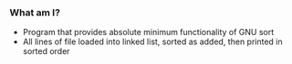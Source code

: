 ### What am I?
- Program that provides absolute minimum functionality of GNU sort
- All lines of file loaded into linked list, sorted as added, then printed in sorted order
